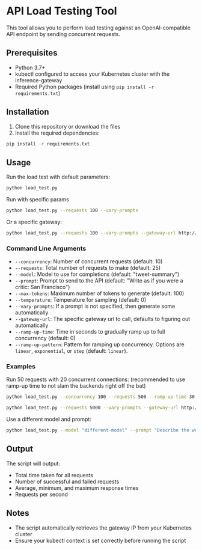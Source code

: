 # API Load Testing Tool

This tool allows you to perform load testing against an OpenAI-compatible API endpoint by sending concurrent requests.

## Prerequisites

- Python 3.7+
- kubectl configured to access your Kubernetes cluster with the inference-gateway
- Required Python packages (install using `pip install -r requirements.txt`)

## Installation

1. Clone this repository or download the files
2. Install the required dependencies:

```bash
pip install -r requirements.txt
```

## Usage

Run the load test with default parameters:

```bash
python load_test.py
```

Run with specific params

```bash
python load_test.py --requests 100 --vary-prompts
```

Or a specific gateway:

```bash
python load_test.py --requests 100 --vary-prompts --gateway-url http://IPHERE:8000 
```

### Command Line Arguments

- `--concurrency`: Number of concurrent requests (default: 10)
- `--requests`: Total number of requests to make (default: 25)
- `--model`: Model to use for completions (default: "tweet-summary")
- `--prompt`: Prompt to send to the API (default: "Write as if you were a critic: San Francisco")
- `--max-tokens`: Maximum number of tokens to generate (default: 100)
- `--temperature`: Temperature for sampling (default: 0)
- `--vary-prompts`: If a prompt is not specified, then generate some automatically
- `--gateway-url`: The specific gateway url to call, defaults to figuring out automatically
- `--ramp-up-time`: Time in seconds to gradually ramp up to full concurrency (default: 0)
- `--ramp-up-pattern`: Pattern for ramping up concurrency. Options are `linear`, `exponential`, or `step` (default: `linear`).


### Examples

Run 50 requests with 20 concurrent connections:
(recommended to use ramp-up time to not slam the backends right off the bat)

```bash
python load_test.py --concurrency 100 --requests 500 --ramp-up-time 30
```

```bash
python load_test.py --requests 5000 --vary-prompts --gateway-url http://$IP:$PORT --concurrency 200 --ramp-up-time 20

```

Use a different model and prompt:

```bash
python load_test.py --model "different-model" --prompt "Describe the weather in New York"
```

## Output

The script will output:
- Total time taken for all requests
- Number of successful and failed requests
- Average, minimum, and maximum response times
- Requests per second

## Notes

- The script automatically retrieves the gateway IP from your Kubernetes cluster
- Ensure your kubectl context is set correctly before running the script